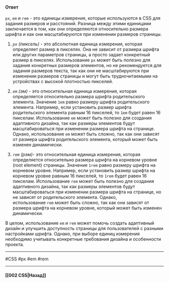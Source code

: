 #### Ответ

`px`, `em` и `rem` - это единицы измерения, которые используются в CSS для задания размеров и расстояний. Разница между этими единицами заключается в том, как они определяются относительно размера шрифта и как они масштабируются при изменении размеров страницы.

1. *`px` (пиксель)* - это абсолютная единица измерения, которая определяет размер в пикселях. Она не зависит от размера шрифта или других параметров страницы, а просто задает конкретный размер в пикселях. Использование `px` может быть полезно для задания конкретных размеров элементов, но не рекомендуется для задания размеров текста, так как они не масштабируются при изменении размеров страницы и могут быть трудночитаемыми на устройствах с высокой плотностью пикселей.
    
2. *`em` (эм)* - это относительная единица измерения, которая определяется относительно размера шрифта родительского элемента. Значение `1em` равно размеру шрифта родительского элемента. Например, если установить размер шрифта родительского элемента равным 16 пикселей, то `1em` будет равен 16 пикселам. Использование `em` может быть полезно для создания адаптивного дизайна, так как размеры элементов будут масштабироваться при изменении размера шрифта на странице. Однако, использование `em` может быть сложно, так как они зависят от размера шрифта родительского элемента, который может быть изменен динамически.
    
3. *`rem` (рэм)*- это относительная единица измерения, которая определяется относительно размера шрифта на корневом уровне (root element) страницы. Значение `1rem` равно размеру шрифта на корневом уровне. Например, если установить размер шрифта на корневом уровне равным 16 пикселей, то `1rem` будет равен 16 пикселам. Использование `rem` может быть полезно для создания адаптивного дизайна, так как размеры элементов будут масштабироваться при изменении размера шрифта на странице, но не зависят от родительского элемента. Однако, использование `rem` может быть сложно, так как они зависят от размера шрифта на корневом уровне, который может быть изменен динамически.
    

В целом, использование `em` и `rem` может помочь создать адаптивный дизайн и улучшить доступность страницы для пользователей с разными настройками шрифта. Однако, при выборе единиц измерения необходимо учитывать конкретные требования дизайна и особенности проекта.

___
#CSS #px #em #rem

___

#### [[002 CSS|Назад]]